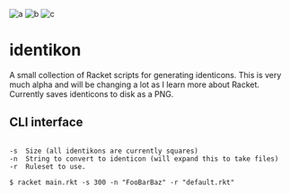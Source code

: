 ![a](https://dl.dropboxusercontent.com/u/4221594/github/darren_200.png) ![b](https://dl.dropboxusercontent.com/u/4221594/github/norma_200.png) ![c](https://dl.dropboxusercontent.com/u/4221594/github/koji_200.png)

identikon
=========

A small collection of Racket scripts for generating identicons. This is very much alpha and will be changing a lot as I learn more about Racket. Currently saves identicons to disk as a PNG.

## CLI interface

```shell

-s  Size (all identikons are currently squares)
-n  String to convert to identicon (will expand this to take files)
-r  Ruleset to use.

$ racket main.rkt -s 300 -n "FooBarBaz" -r "default.rkt"
```
